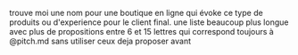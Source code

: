 trouve moi une nom pour une boutique en ligne qui évoke ce type de produits ou d'experience pour le client final. une liste beaucoup plus longue avec plus de propositions entre 6 et 15 lettres qui correspond toujours à @pitch.md  sans utiliser ceux deja proposer avant